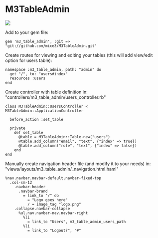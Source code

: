 M3TableAdmin
============


<img src="https://dl.dropboxusercontent.com/u/3389098/m3_admin_index.jpg">

Add to your gem file:

    gem 'm3_table_admin', :git => "git://github.com/mice3/M3TableAdmin.git"


Create routes for viewing and editing your tables (this will add view/edit option for users table):

    namespace :m3_table_admin, path: "admin" do
      get "/", to: "users#index"
      resources :users
    end

Create controller with table definition in: "controllers/m3_table_admin/users_controller.rb"

    class M3TableAdmin::UsersController < M3TableAdmin::ApplicationController
    
      before_action :set_table
    
      private
        def set_table
          @table = M3TableAdmin::Table.new("users")
          @table.add_column("email", "text", {"index" => true})
          @table.add_column("role", "text", {"index" => false})
        end
    end


Manually create navigation header file (and modify it to your needs) in: "views/layouts/m3_table_admin/_navigation.html.haml"
  
  
    %nav.navbar.navbar-default.navbar-fixed-top
      .col-sm-12
        .navbar-header
          .navbar-brand
            = link_to "/" do
              = "Logo goes here"
              / = image_tag "logo.png"
        .collapse.navbar-collapse
          %ul.nav.navbar-nav.navbar-right
            %li
              = link_to "Users", m3_table_admin_users_path
            %li
              = link_to "Logout?", "#"
